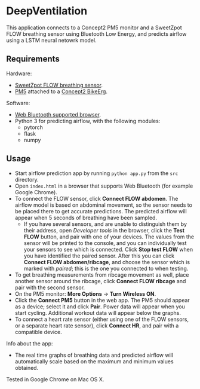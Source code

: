 # DeepVentilation

This application connects to a Concept2 PM5 monitor and a SweetZpot FLOW
breathing sensor using Bluetooth Low Energy, and predicts airflow using a LSTM
neural netowrk model. 

## Requirements

Hardware:

* [SweetZpot FLOW breathing sensor](https://www.sweetzpot.com/flow).
* [PM5](https://www.concept2.com/indoor-rowers/performance-monitors) attached to a [Concept2 BikeErg](https://www.concept2.com).

Software:

* [Web Bluetooth supported browser](https://caniuse.com/#feat=web-bluetooth).
* Python 3 for predicting airflow, with the following modules:
    - pytorch
    - flask
    - numpy



## Usage

* Start airflow prediction app by running `python app.py` from the `src`
  directory.
* Open `index.html` in a browser that supports Web Bluetooth (for example Google
  Chrome).
* To connect the FLOW sensor, click **Connect FLOW abdomen**. The airflow model
  is based on abdominal movement, so the sensor needs to be placed there to get
  accurate predictions. The predicted airflow will appear when 5 seconds of
  breathing have been sampled.
    - If you have several sensors, and are unable to distinguish them by their
      address, open *Developer tools* in the browser, click the **Test FLOW**
      button, and pair with one of your devices. The values from the sensor will
      be printed to the console, and you can individually test your sensors to
      see which is connected. Click **Stop test FLOW** when you have identified
      the paired sensor. After this you can click **Connect FLOW
      abdomen/ribcage**, and choose the sensor which is marked with *paired*;
      this is the one you connected to when testing.
* To get breathing measurements from ribcage movement as well, place another
  sensor around the ribcage, click **Connect FLOW ribcage** and pair with the
  second sensor.
* On the PM5 monitor: **More Options** -> **Turn Wireless ON**.
* Click the **Connect PM5** button in the web app. The PM5 should appear as
  a device; select it and click **Pair**. Power data will appear when you start
  cycling. Additional workout data will appear below the graphs.
* To connect a heart rate sensor (either using one of the FLOW sensors, or a
  separate heart rate sensor), click **Connect HR**, and pair with a compatible
  device.

Info about the app:

- The real time graphs of breathing data and predicted airflow will
  automatically scale based on the maximum and minimum values obtained.


Tested in Google Chrome on Mac OS X.
